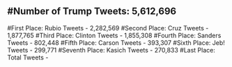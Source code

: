 #Number of Trump Tweets: 5,612,696
---
#First Place: Rubio Tweets - 2,282,569
#Second Place: Cruz Tweets - 1,877,765
#Third Place: Clinton Tweets - 1,855,308
#Fourth Place: Sanders Tweets - 802,448
#Fifth Place: Carson Tweets - 393,307
#Sixth Place: Jeb! Tweets - 299,771
#Seventh Place: Kasich Tweets - 270,833
#Last Place: Total Tweets -  
